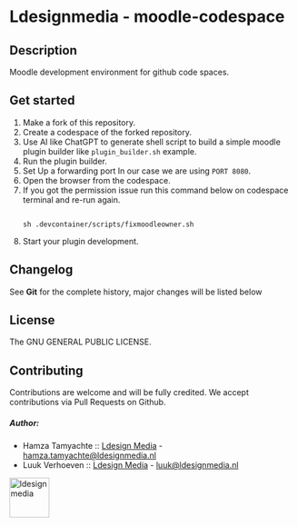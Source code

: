 # Ldesignmedia - moodle-codespace

Description
---------------

Moodle development environment for github code spaces.

Get started
---------------

1. Make a fork of this repository.
2. Create a codespace of the forked repository.
3. Use AI like ChatGPT to generate shell script to build a simple moodle plugin builder like `plugin_builder.sh` example.
4. Run the plugin builder.
5. Set Up a forwarding port In our case we are using `PORT 8080`.
6. Open the browser from the codespace.
7. If you got the permission issue run this command below on codespace terminal and re-run again.
    ```shell

    sh .devcontainer/scripts/fixmoodleowner.sh

    ```
8. Start your plugin development.


Changelog
---------------
See **Git** for the complete history, major changes will be listed below

## License

The GNU GENERAL PUBLIC LICENSE.

## Contributing

Contributions are welcome and will be fully credited. We accept contributions via Pull Requests on Github.

##### Author:

* Hamza Tamyachte :: [Ldesign Media](https://ldesignmedia.nl/) -  [hamza.tamyachte@ldesignmedia.nl](hamza.tamyachte@ldesignmedia.nl)
* Luuk Verhoeven :: [Ldesign Media](https://ldesignmedia.nl/) - [luuk@ldesignmedia.nl](luuk@ldesignmedia.nl)

<img src="https://ldesignmedia.nl/themes/ldesignmedia/assets/images/logo/logo.svg" alt="ldesignmedia" height="70px">
